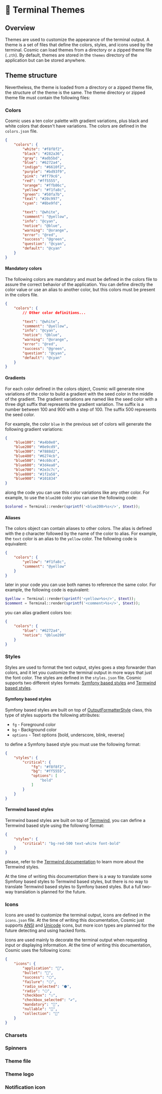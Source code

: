 # 🌈 Terminal Themes

## Overview
Themes are used to customize the appearance of the terminal output. A theme is a set of files that define the colors, styles, and icons used by the terminal. Cosmic can load themes from a directory or a zipped theme file (`.zth`). By default, themes are stored in the `themes` directory of the application but can be stored anywhere.

## Theme structure
Nevertheless, the theme is loaded from a directory or a zipped theme file, the structure of the theme is the same. The theme directory or zipped theme file must contain the following files:

### Colors
Cosmic uses a ten color palette with gradient variations, plus black and white colors that doesn't have variations. 
The colors are defined in the `colors.json` file.

```json
{
    "colors": {
        "white": "#f8f8f2",
        "black": "#282a36",
        "gray": "#adb5bd",
        "blue": "#6272a4",
        "indigo": "#6610f2",
        "purple": "#bd93f9",
        "pink": "#ff79c6",
        "red": "#ff5555",
        "orange": "#ffb86c",
        "yellow": "#f1fa8c",
        "green": "#50fa7b",
        "teal": "#20c997",
        "cyan": "#8be9fd",

        "text": "@white",
        "comment": "@yellow",
        "info": "@cyan",
        "notice": "@blue",
        "warning": "@orange",
        "error": "@red",
        "success": "@green",
        "question": "@cyan",
        "default": "@cyan"
    }
}
```

#### Mandatory colors
The following colors are mandatory and must be defined in the colors file to assure the correct behavior of the application. You can define directly the color value or use an alias to another color, but this colors must be present in the colors file.

```json
{
    "colors": {
        // Other color definitions...

        "text": "@white",
        "comment": "@yellow",
        "info": "@cyan",
        "notice": "@blue",
        "warning": "@orange",
        "error": "@red",
        "success": "@green",
        "question": "@cyan",
        "default": "@cyan"
    }
}
```

#### Gradients
For each color defined in the colors object, Cosmic will generate nine variations of the color to build a gradient with the seed color in the middle of the gradient.
The gradient variations are named like the seed color with a three digit suffix that represents the gradient variation. The suffix is a number between 100 and 900 with a step of 100. The suffix 500 represents the seed color.

For example, the color `blue` in the previous set of colors will generate the following gradient variations:
```json
{
    "blue100": "#a4b0e0",
    "blue200": "#8e9cd9",
    "blue300": "#7888d2",
    "blue400": "#6274cb",
    "blue500": "#4c60c4",
    "blue600": "#3d4ea0",
    "blue700": "#2e3c7c",
    "blue800": "#1f2a58",
    "blue900": "#101834"
}
```

along the code you can use this color variations like any other color. For example, to use the `blue200` color you can use the following code:
```php
$colored = Terminal::render(sprintf('<blue200>%s</>', $text));
```

#### Aliases
The colors object can contain aliases to other colors. The alias is defined with the `@` character followed by the name of the color to alias. For example, the `text` color is an alias to the `yellow` color. The following code is equivalent:
```json
{
    "colors": {
        "yellow": "#f1fa8c",
        "comment": "@yellow"
    }
}
```

later in your code you can use both names to reference the same color. For example, the following code is equivalent:

```php
$yellow = Terminal::render(sprintf('<yellow>%s</>', $text));
$comment = Terminal::render(sprintf('<comment>%s</>', $text));
```

you can alias gradient colors too:

```json
{
    "colors": {
        "blue": "#6272a4",
        "notice": "@blue200"
    }
}
```

### Styles
Styles are used to format the text output, styles goes a step forwarder than colors, and it let you customize the terminal output in more ways that just the font color. The styles are defined in the `styles.json` file.
Cosmic supports two different styles formats: [Symfony based styles](https://symfony.com/doc/current/console/coloring.html) and [Termwind based styles]().

#### Symfony based styles
Symfony based styles are built on top of [OutputFormatterStyle](https://github.com/symfony/symfony/blob/7.0/src/Symfony/Component/Console/Formatter/OutputFormatterStyle.php) class, this type of styles
supports the following attributes:

- `fg` - Foreground color
- `bg` - Background color
- `options` - Text options [bold, underscore, blink, reverse]

to define a Symfony based style you must use the following format:

```json
{
    "styles": {
        "critical": {
            "fg": "#f8f8f2",
            "bg": "#ff5555",
            "options": [
                "bold"
            ]
        }
    }
}
```

#### Termwind based styles
Termwind based styles are built on top of [Termwind](https://github.com/nunomaduro/termwind), you can define a Termwind based style using the following format:

```json
{
    "styles": {
        "critical": "bg-red-500 text-white font-bold"
    }
}
```

please, refer to the [Termwind documentation](https://github.com/nunomaduro/termwind) to learn more about the Termwind styles.

At the time of writing this documentation there is a way to translate some Symfony based styles to Termwind based styles, but there is no way to translate Termwind based styles to Symfony based styles. But a full two-way translation is planned for the future. 

### Icons
Icons are used to customize the terminal output, icons are defined in the `icons.json` file. At the time of writing this documentation, Cosmic just supports [ANSI](https://www.alt-codes.net/) and [Unicode](https://apps.timwhitlock.info/emoji/tables/unicode) icons, but more icon types are planned for the future detecting and using hacked fonts.

Icons are used mainly to decorate the terminal output when requesting input or displaying information. At the time of writing this documentation, Cosmic uses the following icons:

```json
{
    "icons": {
        "application": "🚀",
        "bullet": "🔸",
        "success": "⬡",
        "failure": "⬡",
        "radio_selected": "⬢",
        "radio": "⬡",
        "checkbox": "☐",
        "checkbox_selected": "✔",
        "mandatory": "🔸",
        "nullable": "🔹",
        "collection": "🔲"
    }
}
```

### Charsets

### Spinners

### Theme file

### Theme logo

### Notification icon
